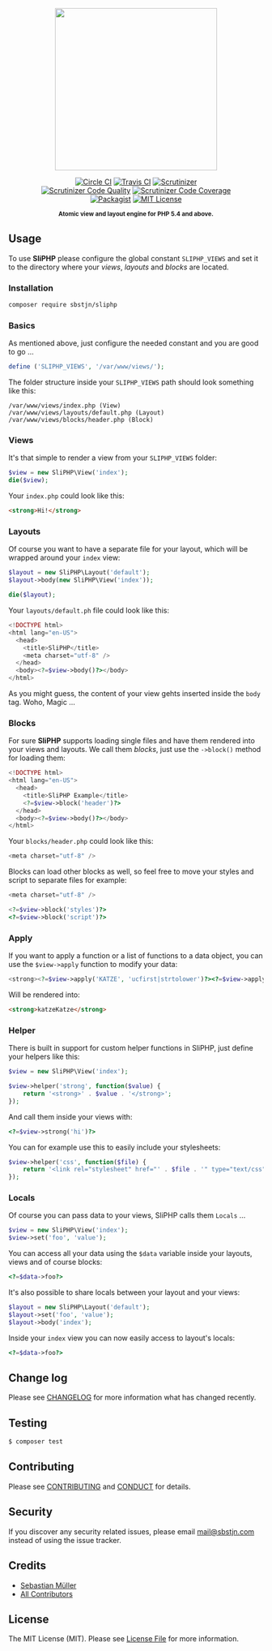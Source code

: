 <p align="center">
    <img src="https://cdn.rawgit.com/sbstjn/SliPHP/master/logo.svg"
         height="320">
</p>
<p align="center">
    <a href="https://circleci.com/gh/sbstjn/SliPHP/"><img src="https://img.shields.io/circleci/project/sbstjn/SliPHP/master.svg" alt="Circle CI"></a> 
    <a href="https://travis-ci.org/sbstjn/SliPHP"><img src="https://img.shields.io/travis/sbstjn/SliPHP.svg" alt="Travis CI"></a> 
    <a href="https://scrutinizer-ci.com/g/sbstjn/SliPHP/"><img src="https://img.shields.io/scrutinizer/build/g/sbstjn/SliPHP.svg" alt="Scrutinizer"></a><br />
    <a href="https://scrutinizer-ci.com/g/sbstjn/SliPHP"><img src="https://img.shields.io/scrutinizer/g/sbstjn/SliPHP.svg" alt="Scrutinizer Code Quality"></a> 
    <a href="https://scrutinizer-ci.com/g/sbstjn/SliPHP/"><img src="https://img.shields.io/scrutinizer/coverage/g/sbstjn/SliPHP.svg" alt="Scrutinizer Code Coverage"></a><br />
    <a href="https://packagist.org/packages/sbstjn/sliphp"><img src="https://img.shields.io/packagist/v/sbstjn/SliPHP.svg" alt="Packagist"></a>
    <a href="https://github.com/sbstjn/SliPHP/blob/master/LICENSE.md"><img src="https://img.shields.io/packagist/l/sbstjn/SliPHP.svg" alt="MIT License"></a>
</p>
<p align="center"><sup><strong>Atomic view and layout engine for PHP 5.4 and above.</strong></sup></p>

## Usage

To use **SliPHP** please configure the global constant `SLIPHP_VIEWS` and set it to the directory where your *views*, *layouts* and *blocks* are located. 

### Installation

```bash
composer require sbstjn/sliphp
```

### Basics

As mentioned above, just configure the needed constant and you are good to go …

```php
define ('SLIPHP_VIEWS', '/var/www/views/');
```

The folder structure inside your `SLIPHP_VIEWS` path should look something like this:

```
/var/www/views/index.php (View)
/var/www/views/layouts/default.php (Layout)
/var/www/views/blocks/header.php (Block)
```

### Views

It's that simple to render a view from your `SLIPHP_VIEWS` folder:

```php
$view = new SliPHP\View('index');
die($view);
```

Your `index.php` could look like this:

```html
<strong>Hi!</strong>
```

### Layouts

Of course you want to have a separate file for your layout, which will be wrapped around your `index` view: 

```php
$layout = new SliPHP\Layout('default');
$layout->body(new SliPHP\View('index'));

die($layout);
```

Your `layouts/default.ph` file could look like this:

```php
<!DOCTYPE html>
<html lang="en-US">
  <head>
    <title>SliPHP</title>
    <meta charset="utf-8" />
  </head>
  <body><?=$view->body()?></body>
</html>
```

As you might guess, the content of your view gehts inserted inside the `body` tag. Woho, Magic …

### Blocks

For sure **SliPHP** supports loading single files and have them rendered into your views and layouts. We call them *blocks*, just use the `->block()` method for loading them:

```php
<!DOCTYPE html>
<html lang="en-US">
  <head>
    <title>SliPHP Example</title>
    <?=$view->block('header')?>
  </head>
  <body><?=$view->body()?></body>
</html>
```

Your `blocks/header.php` could look like this:

```php
<meta charset="utf-8" />
```

Blocks can load other blocks as well, so feel free to move your styles and script to separate files for example:

```php
<meta charset="utf-8" />

<?=$view->block('styles')?>
<?=$view->block('script')?>
```

### Apply

If you want to apply a function or a list of functions to a data object, you can use the `$view->apply` function to modify your data:

```php
<strong><?=$view->apply('KATZE', 'ucfirst|strtolower')?><?=$view->apply('KATZE', 'strtolower|ucfirst')?></strong>
```

Will be rendered into:

```html
<strong>katzeKatze</strong>
```

### Helper

There is built in support for custom helper functions in SliPHP, just define your helpers like this:
 
```php
$view = new SliPHP\View('index');

$view->helper('strong', function($value) {
    return '<strong>' . $value . '</strong>';
});
```

And call them inside your views with:

```php
<?=$view->strong('hi')?>
```

You can for example use this to easily include your stylesheets:

```php
$view->helper('css', function($file) {
    return '<link rel="stylesheet" href="' . $file . '" type="text/css" charset="utf-8" />';
});
```

### Locals

Of course you can pass data to your views, SliPHP calls them `Locals` …

```php
$view = new SliPHP\View('index');
$view->set('foo', 'value');
```

You can access all your data using the `$data` variable inside your layouts, views and of course blocks:

```php
<?=$data->foo?>
```

It's also possible to share locals between your layout and your views:

```php
$layout = new SliPHP\Layout('default');
$layout->set('foo', 'value');
$layout->body('index');
```

Inside your `index` view you can now easily access to layout's locals:

```php
<?=$data->foo?>
```


## Change log

Please see [CHANGELOG](CHANGELOG.md) for more information what has changed recently.

## Testing

``` bash
$ composer test
```

## Contributing

Please see [CONTRIBUTING](CONTRIBUTING.md) and [CONDUCT](CONDUCT.md) for details.

## Security

If you discover any security related issues, please email mail@sbstjn.com instead of using the issue tracker.

## Credits

- [Sebastian Müller](http://sbstjn.com)
- [All Contributors](../../contributors)

## License

The MIT License (MIT). Please see [License File](LICENSE.md) for more information.